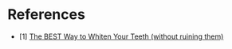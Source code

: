 # References
- [1] [The BEST Way to Whiten Your Teeth (without ruining them)](https://www.youtube.com/watch?v=X-UUkDIngrM)